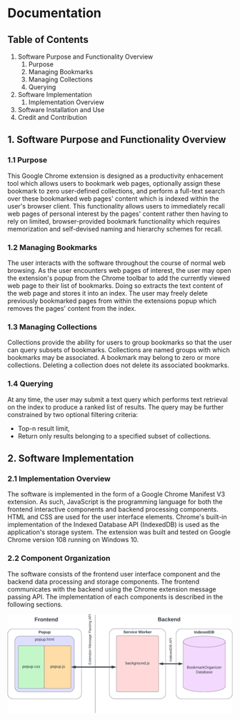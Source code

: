# Documentation

## Table of Contents

1. Software Purpose and Functionality Overview
   1. Purpose
   2. Managing Bookmarks
   3. Managing Collections
   4. Querying
2. Software Implementation
   1. Implementation Overview
3. Software Installation and Use
4. Credit and Contribution

## 1. Software Purpose and Functionality Overview

### 1.1 Purpose
This Google Chrome extension is designed as a productivity enhacement tool which allows users to bookmark web pages, optionally assign these bookmark to zero user-defined collections, and perform a full-text search over these bookmarked web pages' content which is indexed within the user's browser client. This functionality allows users to immediately recall web pages of personal interest by the pages' content rather then having to rely on limited, browser-provided bookmark functionality which requires memorization and self-devised naming and hierarchy schemes for recall.

### 1.2 Managing Bookmarks
The user interacts with the software throughout the course of normal web browsing. As the user encounters web pages of interest, the user may open the extension's popup from the Chrome toolbar to add the currently viewed web page to their list of bookmarks. Doing so extracts the text content of the web page and stores it into an index. The user may freely delete previously bookmarked pages from within the extensions popup which removes the pages' content from the index.

### 1.3 Managing Collections
Collections provide the ability for users to group bookmarks so that the user can query subsets of bookmarks. Collections are named groups with which bookmarks may be associated. A bookmark may belong to zero or more collections. Deleting a collection does not delete its associated bookmarks.

### 1.4 Querying
At any time, the user may submit a text query which performs text retrieval on the index to produce a ranked list of results. The query may be further constrained by two optional filtering criteria:
- Top-n result limit,
- Return only results belonging to a specified subset of collections.

## 2. Software Implementation

### 2.1 Implementation Overview
The software is implemented in the form of a Google Chrome Manifest V3 extension. As such, JavaScript is the programming language for both the frontend interactive components and backend processing components. HTML and CSS are used for the user interface elements. Chrome's built-in implementation of the Indexed Database API (IndexedDB) is used as the application's storage system. The extension was built and tested on Google Chrome version 108 running on Windows 10.

### 2.2 Component Organization
The software consists of the frontend user interface component and the backend data processing and storage components. The frontend communicates with the backend using the Chrome extension message passing API. The implementation of each components is described in the following sections.

![Application Component Organization](./application-component-organization.png)